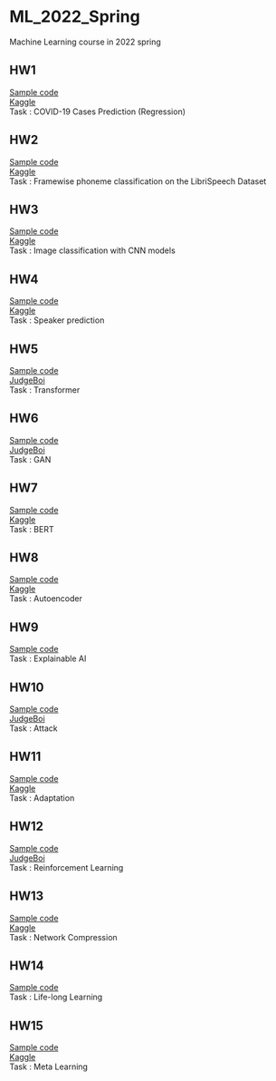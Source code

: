 # ML_2022_Spring

Machine Learning course in 2022 spring

## HW1

[Sample code](https://colab.research.google.com/drive/1FTcG6CE-HILnvFztEFKdauMlPKfQvm5Z?usp=sharing)  
[Kaggle](https://www.kaggle.com/c/ml2022spring-hw1)  
Task : COVID-19 Cases Prediction (Regression)  

## HW2

[Sample code](https://colab.research.google.com/drive/1hmTFJ8hdcnqRz_0oJSXjTGhZLVU-bS1a?usp=sharing)  
[Kaggle](https://www.kaggle.com/c/ml2022spring-hw2)  
Task : Framewise phoneme classification on the LibriSpeech Dataset  

## HW3

[Sample code](https://colab.research.google.com/drive/15hMu9YiYjE_6HY99UXon2vKGk2KwugWu)  
[Kaggle](https://www.kaggle.com/c/ml2022spring-hw3b)  
Task : Image classification with CNN models  

## HW4

[Sample code](https://colab.research.google.com/drive/1gC2Gojv9ov9MUQ1a1WDpVBD6FOcLZsog?usp=sharing)  
[Kaggle](https://www.kaggle.com/c/ml2022spring-hw4)  
Task : Speaker prediction  

## HW5

[Sample code](https://colab.research.google.com/drive/1Tlyk2vCBQ8ZCuDQcCSEWTLzr1_xYF9CL#scrollTo=Le4RFWXxjmm0)  
[JudgeBoi](https://ml.ee.ntu.edu.tw/hw5/)  
Task : Transformer

## HW6

[Sample code](https://colab.research.google.com/drive/1QloQ42zYwX_ETAs2GIkeh8qFj0UjHXfH?usp=sharing)  
[JudgeBoi](https://ml.ee.ntu.edu.tw/hw6/)  
Task : GAN

## HW7

[Sample code](https://colab.research.google.com/drive/1QloQ42zYwX_ETAs2GIkeh8qFj0UjHXfH?usp=sharing)  
[Kaggle](https://www.kaggle.com/c/ml2022spring-hw7)  
Task : BERT

## HW8

[Sample code](https://colab.research.google.com/drive/16J23Uqkclro8zvp5Y1EXFtEWOvMA9YXC#scrollTo=JoW1UrrxgI_U)  
[Kaggle](https://www.kaggle.com/competitions/ml2022spring-hw8/)  
Task : Autoencoder

## HW9

[Sample code](https://colab.research.google.com/drive/1DvQX9apokZHZNfZeG7brJS6XbsGpPFYU?usp=sharing)  
Task : Explainable AI

## HW10

[Sample code](https://colab.research.google.com/drive/1BcYS4bAInDCTo4Ilsc6w4o_SEoFTuHSO?usp=sharing)  
[JudgeBoi](https://ml.ee.ntu.edu.tw/hw10/)  
Task : Attack

## HW11

[Sample code](https://colab.research.google.com/drive/1N2MceW-Z8olOSQpF-TGvqBq83tRdMOzu)  
[Kaggle](https://www.kaggle.com/competitions/ml2022-spring-hw11)  
Task : Adaptation

## HW12

[Sample code](https://colab.research.google.com/drive/11NS001dD653xCsxypBCohnvsI-CKs64o)  
[JudgeBoi](https://ml.ee.ntu.edu.tw/hw12/)  
Task : Reinforcement Learning

## HW13

[Sample code](https://colab.research.google.com/drive/1S7J12rzL4m5BjSk0QqYw2cnrcqP46VuV#scrollTo=k_UqVZtpSz5Z)  
[Kaggle](https://www.kaggle.com/competitions/ml2022spring-hw13)  
Task : Network Compression

## HW14

[Sample code](https://colab.research.google.com/drive/11XAhRjXoiQhGfs0LMw6qD2eqPVsPQUxn?usp=sharing)  
Task : Life-long Learning

## HW15

[Sample code](https://colab.research.google.com/drive/1oKRpCYcU7P6qXHna05Kd9EkG6h1HtxdN?usp=sharingg)  
[Kaggle](https://www.kaggle.com/competitions/ml2022spring-hw15)  
Task : Meta Learning

